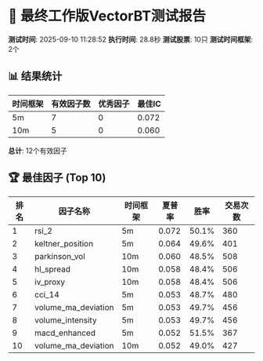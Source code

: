# 🎯 最终工作版VectorBT测试报告

**测试时间**: 2025-09-10 11:28:52
**执行时间**: 28.8秒
**测试股票**: 10只
**测试时间框架**: 2个

## 📊 结果统计

| 时间框架 | 有效因子数 | 优秀因子 | 最佳IC |
|----------|------------|----------|--------|
| 5m | 7 | 0 | 0.072 |
| 10m | 5 | 0 | 0.060 |

**总计**: 12个有效因子

## 🏆 最佳因子 (Top 10)

| 排名 | 因子名称 | 时间框架 | 夏普率 | 胜率 | 交易次数 |
|------|----------|----------|--------|------|----------|
| 1 | rsi_2 | 5m | 0.072 | 50.1% | 360 |
| 2 | keltner_position | 5m | 0.064 | 49.6% | 401 |
| 3 | parkinson_vol | 10m | 0.060 | 48.5% | 508 |
| 4 | hl_spread | 10m | 0.058 | 48.4% | 506 |
| 5 | iv_proxy | 10m | 0.058 | 48.4% | 506 |
| 6 | cci_14 | 5m | 0.053 | 48.7% | 480 |
| 7 | volume_ma_deviation | 5m | 0.053 | 49.7% | 456 |
| 8 | volume_intensity | 5m | 0.053 | 49.7% | 456 |
| 9 | macd_enhanced | 5m | 0.052 | 51.5% | 367 |
| 10 | volume_ma_deviation | 10m | 0.052 | 49.0% | 427 |